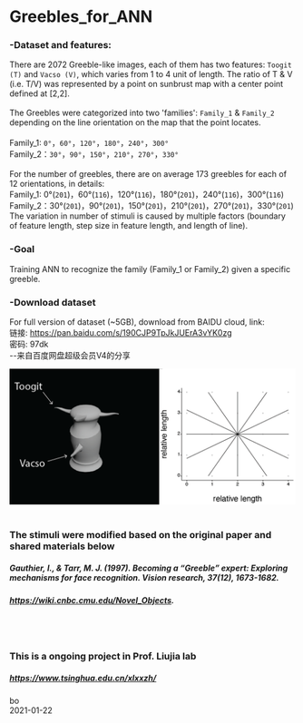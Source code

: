 # Greebles_for_ANN

### -Dataset and features:
There are 2072 Greeble-like images, each of them has two features: `Toogit (T)` and `Vacso (V)`, which varies from 1 to 4 unit of length. The ratio of T & V (i.e. T/V) was represented by a point on sunbrust map with a center point defined at [2,2]. <br />
 <br />
The Greebles were categorized into two 'families': `Family_1` & `Family_2` depending on the line orientation on the map that the point locates. <br /> <br />
Family_1: `0°`，`60°`，`120°`，`180°`，`240°`，`300°` <br />
Family_2：`30°`，`90°`，`150°`，`210°`，`270°`，`330°` <br />
 <br />
For the number of greebles, there are on average 173 greebles for each of 12 orientations, in details: <br />
Family_1: 0°(`201`)，60°(`116`)，120°(`116`)，180°(`201`)，240°(`116`)，300°(`116`) <br />
Family_2：30°(`201`)，90°(`201`)，150°(`201`)，210°(`201`)，270°(`201`)，330°(`201`) <br />
The variation in number of stimuli is caused by multiple factors (boundary of feature length, step size in feature length, and length of line).

### -Goal
Training ANN to recognize the family (Family_1 or Family_2) given a specific greeble.

### -Download dataset
For full version of dataset (~5GB), download from BAIDU cloud, link:<br />
链接: https://pan.baidu.com/s/190CJP9TpJkJUErA3vYK0zg  <br />
密码: 97dk<br />
--来自百度网盘超级会员V4的分享



![alt tag](https://github.com/ZHANGneuro/Greebles_for_ANN/blob/master/Greebles_for_ANN/illustrator_figure-01.png)
<br /><br />

### The stimuli were modified based on the original paper and shared materials below 
##### *Gauthier, I., & Tarr, M. J. (1997). Becoming a “Greeble” expert: Exploring mechanisms for face recognition. Vision research, 37(12), 1673-1682.*
##### *https://wiki.cnbc.cmu.edu/Novel_Objects.*
<br /><br />
### This is a ongoing project in Prof. Liujia lab
##### *https://www.tsinghua.edu.cn/xlxxzh/*

bo <br />
2021-01-22
